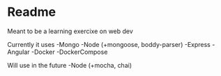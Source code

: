 # Readme

Meant to be a learning exercixe on web dev

Currently it uses 
-Mongo
-Node (+mongoose, boddy-parser)
-Express
-Angular
-Docker
-DockerCompose

Will use in the future
-Node (+mocha, chai)
